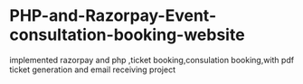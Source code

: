 # PHP-and-Razorpay-Event-consultation-booking-website
implemented razorpay and php ,ticket booking,consulation booking,with pdf ticket generation and email receiving project
